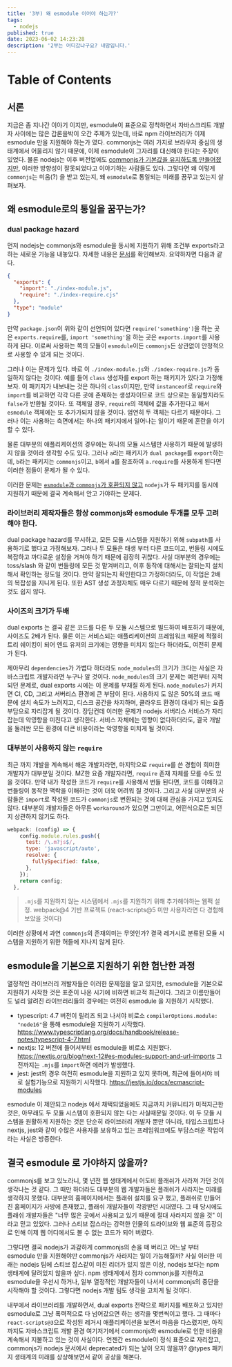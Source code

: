 ```yaml
---
title: '3부) 왜 esmodule 이어야 하는가?'
tags:
  - nodejs
published: true
date: 2023-06-02 14:23:28
description: '2부는 어디갔냐구요? 내맘입니다.'
---
```


# Table of Contents

## 서론

지금은 좀 지나간 이야기 이지만, esmodule이 표준으로 정착하면서 자바스크리트 개발자 사이에는 많은 갑론을박이 오간 주제가 있는데, 바로 npm 라이브러리가 이제 esmodule 만을 지원해야 하는가 였다. commonjs는 여러 가지로 브라우저 중심의 생태계에서 어울리지 않기 때문에, 이제 esmodule이 그자리를 대신해야 한다는 주장이 있었다. 물론 nodejs는 이후 버전업에도 [commonjs가 기본값을 유지하도록 만들어졌지만](https://yceffort.kr/2023/05/what-is-commonjs#nodejs-%EB%8A%94-%EC%96%B8%EC%A0%9C-commonjs%EB%A5%BC-%EC%82%AC%EC%9A%A9%ED%95%A0%EA%B9%8C), 이러한 방향성이 잘못되었다고 이야기하는 사람들도 있다. 그렇다면 왜 이렇게 `commonjs`는 미움(?) 을 받고 있는지, 왜 `esmodule`로 통일되는 미래를 꿈꾸고 있는지 살펴보자.

## 왜 esmodule로의 통일을 꿈꾸는가?

### dual package hazard

먼저 nodejs는 commonjs와 esmodule을 동시에 지원하기 위해 조건부 exports라고 하는 새로운 기능을 내놓았다. 자세한 내용은 [문서](https://nodejs.org/api/packages.html#conditional-exports)를 확인해보자. 요약하자면 다음과 같다.

```json
{
  "exports": {
    "import": "./index-module.js",
    "require": "./index-require.cjs"
  },
  "type": "module"
}
```

만약 `package.json`이 위와 같이 선언되어 있다면 `require('something')`을 하는 곳은 `exports.require`를, `import 'something'`을 하는 곳은 `exports.import`를 사용하게 된다. 이로써 사용하는 쪽의 모듈이 `esmodule`이든 `commonjs`든 상관없이 안정적으로 사용할 수 있게 되는 것이다.

그러나 이는 문제가 있다. 바로 이 `./index-module.js`와 `./index-require.js`가 동일하지 않다는 것이다. 예를 들어 `class` 생성자를 export 하는 패키지가 있다고 가정해보자. 이 패키지가 내보내는 것은 하나의 `class`이지만, 만약 `instanceof`로 `require`와 `import`를 비교하면 각각 다른 곳에 존재하는 생성자이므로 코드 상으로는 동일할지라도 `false`가 반환될 것이다. 또 객체일 경우, `require`의 객체에 값을 추가한다고 해서 `esmodule` 객체에는 또 추가가되지 않을 것이다. 엄연히 두 객체는 다르기 때문이다. 그러나 이는 사용하는 측면에서는 하나의 패키지에서 일어나는 일이기 때문에 혼란을 야기할 수 있다.

물론 대부분의 애플리케이션의 경우에는 하나의 모듈 시스템만 사용하기 때문에 발생하지 않을 것이라 생각할 수도 있다. 그러나 `a`라는 패키지가 `dual package`를 `export`하는데, `b`라는 패키지는 `commonjs`이고, `b`에서 `a`를 참조하여 `a.require`를 사용하게 된다면 이러한 점들이 문제가 될 수 있다.

이러한 문제는 [`esmodule`과 `commonjs`가 호환되지 않고](https://yceffort.kr/2020/08/commonjs-esmodules) `nodejs`가 두 패키지를 동시에 지원하기 때문에 결국 계속해서 안고 가야하는 문제다.

### 라이브러리 제작자들은 항상 commonjs와 esmodule 두개를 모두 고려해야 한다.

dual package hazard를 무시하고, 모든 모듈 시스템을 지원하기 위해 `subpath`를 사용하기로 했다고 가정해보자. 그러나 두 모듈은 태생 부터 다른 코드이고, 번들링 시에도 복잡하고 까다로운 설정을 거쳐야 하기 때문에 굉장히 귀찮다. 사실 대부분의 경우에는 toss/slash 와 같이 번들링에 모든 것 맡겨버리고, 이후 동작에 대해서는 잘되는지 설치해서 확인하는 정도일 것이다. 만약 잘되는지 확인한다고 가정하더라도, 이 작업은 2배의 복잡성을 지니게 된다. 또한 AST 생성 과정자체도 매우 다르기 때문에 정적 분석하는 것도 쉽지 않다.

### 사이즈의 크기가 두배

dual exports 는 결국 같은 코드를 다른 두 모듈 시스템으로 빌드하여 배포하기 때문에, 사이즈도 2배가 된다. 물론 이는 서비스되는 애플리케이션의 프레임워크 때문에 적절히 트리 쉐이킹이 되어 엔드 유저의 크기에는 영향을 미치지 않는다 하더라도, 여전히 문제가 된다.

제아무리 `dependencies`가 가볍다 하더라도 `node_modules`의 크기가 크다는 사실은 자바스크립트 개발자라면 누구나 알 것이다. `node_modules`의 크기 문제는 예전부터 지적되던 문제로, dual exports 시에는 이 문제를 부채질 하게 된다. `node_modules`가 커지면 CI, CD, 그리고 서버리스 환경에 큰 부담이 된다. 사용하지 도 않은 50%의 코드 때문에 설치 속도가 느려지고, 디스크 공간을 차지하며, 클라우드 환경이 대세가 되는 요즘 부담으로 자리잡게 될 것이다. 장담컨데 이러한 문제가 nodejs 서버리스 서비스가 자리잡는데 악영향을 미친다고 생각한다. 서비스 자체에는 영향이 없다하더라도, 결국 개발을 둘러싼 모든 환경에 더큰 비용이라는 악영향을 미치게 될 것이다.

### 대부분이 사용하지 않는 `require`

최근 까지 개발을 계속해서 해온 개발자라면, 마지막으로 `require`를 쓴 경험이 희미한 개발자가 대부분일 것이다. MZ한 요즘 개발자라면, `require` 존재 자체를 모를 수도 있을 것이다. 만약 내가 작성한 코드가 `require`를 사용해서 번들 된다면, 코드를 이해하고 번들링이 동작한 맥락을 이해하는 것이 더욱 어려워 질 것이다. 그리고 사실 대부분의 사람들은 `import`로 작성된 코드가 `commonjs`로 변환되는 것에 대해 관심을 가지고 있지도 않다. 대부분의 개발자들은 아무튼 `workaround`가 있으면 그만이고, 어떤식으로든 되던지 상관하지 않기도 하다.

```javascript
webpack: (config) => {
    config.module.rules.push({
      test: /\.m?js$/,
      type: 'javascript/auto',
      resolve: {
        fullySpecified: false,
      },
    });
    return config;
  },
```

> `.mjs`를 지원하지 않는 시스템에서 `.mjs`를 지원하기 위해 추가해야하는 웹팩 설정. webpack@4 기반 프로젝트 (react-scripts@5 미만 사용자라면 다 경험해보았을 것이다)

이러한 상황에서 과연 `commonjs`의 존재의미는 무엇인가? 결국 레거시로 분류된 모듈 시스템을 지원하기 위한 허들에 지나지 않게 된다.

## esmodule을 기본으로 지원하기 위한 험난한 과정

열정적인 라이브러리 개발자들은 이러한 문제점을 알고 있지만, esmodule을 기본으로 지원하기 시작한 것은 표준이 나온 시기에 비하면 비교적 최근이다. 그리고 이름만들어도 널리 알려진 라이브러리들의 경우에는 여전히 esmodule 을 지원하기 시작했다.

- typescript: 4.7 버전이 릴리즈 되고 나서야 비로소 `compilerOptions.module: "node16"`을 통해 esmodule을 지원하기 시작했다. https://www.typescriptlang.org/docs/handbook/release-notes/typescript-4-7.html
- nextjs: 12 버전에 들어서부터 esmodule을 비로소 지원했다. https://nextjs.org/blog/next-12#es-modules-support-and-url-imports 그전까지는 `.mjs`를 `import`하면 에러가 발생했다.
- jest: jest의 경우 여전히 esmodule을 지원하고 있지 못하며, 최근에 들어서야 비로 실험기능으로 지원하기 시작했다. https://jestjs.io/docs/ecmascript-modules

esmodule 이 제안되고 nodejs 에서 채택되었음에도 지금까지 커뮤니티가 미적지근한 것은, 아무래도 두 모듈 시스템이 호환되지 않는 다는 사실때문일 것이다. 이 두 모듈 시스템을 원활하게 지원하는 것은 단순히 라이브러리 개발자 뿐만 아니라, 타입스크립트나 nextjs, jest와 같이 수많은 사용자를 보유하고 있는 프레임워크에도 부담스러운 작업이라는 사실은 방증한다.

## 결국 esmodule 로 가야하지 않을까?

commonjs를 보고 있노라니, 몇 년전 웹 생태계에서 어도비 플래쉬가 사라져 가던 것이 생각나는 것 같다. 그 때만 하더라도 대부분의 웹 개발자들은 플래쉬가 사라지는 미래를 생각하지 못했다. 대부분의 홈페이지에서는 플래쉬 설치를 요구 했고, 플래쉬로 만들어진 홈페이지가 사방에 존재했고, 플래쉬 개발자들이 각광받던 시대였다. 그 때 당시에도 플래쉬 개발자들은 "너무 많은 곳에서 사용되고 있기 때문에 절대 사라지지 않을 것" 이라고 믿고 있었다. 그러나 스티브 잡스라는 강력한 인물의 드라이브와 웹 표준의 등장으로 인해 이제 웹 어디에서도 볼 수 없는 코드가 되어 버렸다.

그렇다면 결국 nodejs가 과감하게 commonjs의 손을 떼 버리고 어느날 부터 esmodule 만을 지원해야만 commonjs가 사라지는 일이 가능해질까? 사실 이러한 미래는 nodejs 팀에 스티브 잡스같이 미친 리더가 있지 않은 이상, nodejs 보다는 npm 생태계에 달려있지 않을까 싶다. npm 생태계에서 점차 commonjs를 지원하고 esmodule을 우선시 하거나, 일부 열정적인 개발자들이 나서서 commonjs의 중단을 시작해야 할 것이다. 그렇다면 nodejs 개발 팀도 생각을 고치게 될 것이다.

내부에서 라이브러리를 개발하면서, dual exports 전략으로 패키지를 배포하고 있지만 esmodule로 그냥 폭력적으로 다 넘어갔으면 하는 생각을 몇번씩이고 했다. 그 때마다 `react-scripts@3`으로 작성된 레거시 애플리케이션을 보면서 마음을 다스렸지만, 아직까지도 자바스크립트 개발 환경 여기저기에서 commonjs와 esmodule로 인한 비용을 계속해서 지불하고 있는 것이 사실이다. 언젠간 esmodule이 정식 표준으로 자리잡고, commonjs가 nodejs 문서에서 deprecated가 되는 날이 오지 않을까? @types 패키지 생태계의 미래를 상상해보면서 같이 공상을 해본다.
